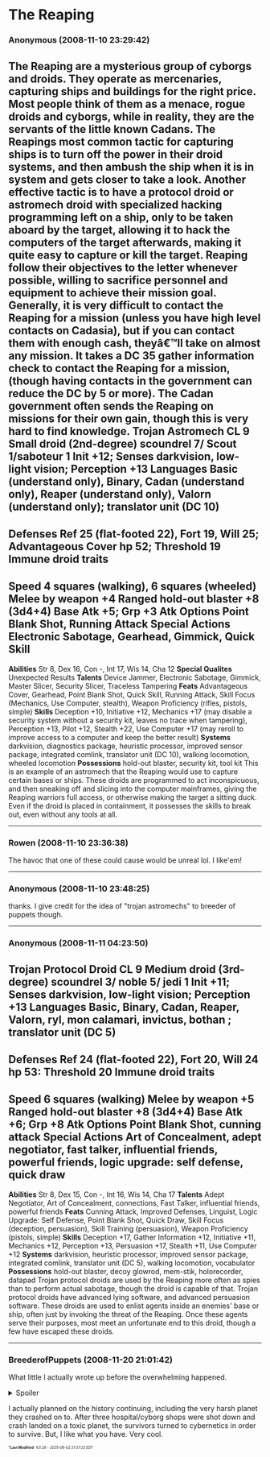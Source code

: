 # The Reaping

### **Anonymous** (2008-11-10 23:29:42)

The Reaping are a mysterious group of cyborgs and droids. They operate as mercenaries, capturing ships and buildings for the right price. Most people think of them as a menace, rogue droids and cyborgs, while in reality, they are the servants of the little known Cadans. The Reapings most common tactic for capturing ships is to turn off the power in their droid systems, and then ambush the ship when it is in system and gets closer to take a look. Another effective tactic is to have a protocol droid or astromech droid with specialized hacking programming left on a ship, only to be taken aboard by the target, allowing it to hack the computers of the target afterwards, making it quite easy to capture or kill the target.
Reaping follow their objectives to the letter whenever possible, willing to sacrifice personnel and equipment to achieve their mission goal. Generally, it is very difficult to contact the Reaping for a mission (unless you have high level contacts on Cadasia), but if you can contact them with enough cash, theyâ€™ll take on almost any mission. It takes a DC 35 gather information check to contact the Reaping for a mission, (though having contacts in the government can reduce the DC by 5 or more). The Cadan government often sends the Reaping on missions for their own gain, though this is very hard to find knowledge.
**Trojan Astromech CL 9**
Small droid (2nd-degree) scoundrel 7/ Scout 1/saboteur 1
**Init** +12; **Senses** darkvision, low-light vision; Perception +13
**Languages** Basic (understand only), Binary, Cadan (understand only), Reaper (understand only), Valorn (understand only); translator unit (DC 10)
---------------------------------------------------------------------
**Defenses** Ref 25 (flat-footed 22), Fort 19, Will 25; Advantageous Cover
**hp** 52; **Threshold** 19
**Immune** droid traits
---------------------------------------------------------------------
**Speed** 4 squares (walking), 6 squares (wheeled)
**Melee** by weapon +4
**Ranged** hold-out blaster +8 (3d4+4)
**Base Atk** +5; **Grp** +3
**Atk Options**  Point Blank Shot, Running Attack
**Special Actions** Electronic Sabotage, Gearhead, Gimmick, Quick Skill
---------------------------------------------------------------------
**Abilities** Str 8, Dex 16, Con -, Int 17, Wis 14, Cha 12
**Special Qualites** Unexpected Results
**Talents** Device Jammer, Electronic Sabotage, Gimmick, Master Slicer, Security Slicer, Traceless Tampering
**Feats** Advantageous Cover, Gearhead, Point Blank Shot, Quick Skill, Running Attack, Skill Focus (Mechanics, Use Computer, stealth), Weapon Proficiency (rifles, pistols, simple)
**Skills** Deception +10, Initiative +12, Mechanics +17 (may disable a security system without a security kit, leaves no trace when tampering), Perception +13, Pilot +12, Stealth +22, Use Computer +17 (may reroll to improve access to a computer and keep the better result)
**Systems** darkvision, diagnostics package, heuristic processor, improved sensor package, integrated comlink, translator unit (DC 10), walking locomotion, wheeled locomotion
**Possessions** hold-out blaster, security kit, tool kit
This is an example of an astromech that the Reaping would use to capture certain bases or ships. These droids are programmed to act inconspicuous, and then sneaking off and slicing into the computer mainframes, giving the Reaping warriors full access, or otherwise making the target a sitting duck. Even if the droid is placed in containment, it possesses the skills to break out, even without any tools at all.

---

### **Rowen** (2008-11-10 23:36:38)

The havoc that one of these could cause would be unreal lol. I like'em!

---

### **Anonymous** (2008-11-10 23:48:25)

thanks.
I give credit for the idea of "trojan astromechs" to breeder of puppets though.

---

### **Anonymous** (2008-11-11 04:23:50)

**Trojan Protocol Droid CL 9**
Medium droid (3rd-degree) scoundrel 3/ noble 5/ jedi 1
**Init** +11; **Senses** darkvision, low-light vision; Perception +13
**Languages** Basic, Binary, Cadan, Reaper, Valorn, ryl, mon calamari, invictus, bothan ; translator unit (DC 5)
---------------------------------------------------------------------
**Defenses** Ref 24 (flat-footed 22), Fort 20, Will 24
**hp** 53: **Threshold** 20
**Immune** droid traits
---------------------------------------------------------------------
**Speed** 6 squares (walking)
**Melee** by weapon +5
**Ranged** hold-out blaster +8 (3d4+4)
**Base Atk** +6; **Grp** +8
**Atk Options** Point Blank Shot, cunning attack
**Special Actions** Art of Concealment, adept negotiator, fast talker, influential friends, powerful friends, logic upgrade: self defense, quick draw
---------------------------------------------------------------------
**Abilities** Str 8, Dex 15, Con -, Int 16, Wis 14, Cha 17
**Talents** Adept Negotiator, Art of Concealment, connections, Fast Talker, influential friends, powerful friends
**Feats** Cunning Attack, Improved Defenses, Linguist, Logic Upgrade: Self Defense, Point Blank Shot, Quick Draw, Skill Focus (deception, persuasion), Skill Training (persuasion), Weapon Proficiency (pistols, simple)
**Skills** Deception +17, Gather Information +12, Initiative +11, Mechanics +12, Perception +13, Persuasion +17, Stealth +11, Use Computer +12
**Systems** darkvision, heuristic processor, improved sensor package, integrated comlink, translator unit (DC 5), walking locomotion, vocabulator
**Possessions** hold-out blaster, decoy glowrod, mem-stik, holorecorder, datapad
Trojan protocol droids are used by the Reaping more often as spies than to perform actual sabotage, though the droid is capable of that. Trojan protocol droids have advanced lying software, and advanced persuasion software. These droids are used to enlist agents inside an enemies' base or ship, often just by invoking the threat of the Reaping. Once these agents serve their purposes, most meet an unfortunate end to this droid, though a few have escaped these droids.

---

### **BreederofPuppets** (2008-11-20 21:01:42)

What little I actually wrote up before the overwhelming happened.
<details><summary>Spoiler</summary>

The Reaping
*"Don't try to define me. Definitions are cages, and you can't hold the Reaping."*
â€• Corporal Debra Kane 02, soldier of the Reaping
"Heartless Cyborgs."
"Droid-men murders and thieves of the worst order."
"Lethal. The best money can buy."
All of these phrases and more have described the soldiers of the Reaping. All are accurate, to one degree or another. Every last member of the Reaping is skilled combatant implanted with cybernetics, or a droid outfitted with combat chips and battle gear. Every last one is a warrior to one degree or another. They charge heavily for their services, and are not adverse to looting anything they best in combat. They are expensive, but are worth every credit.
They are the Reaping.
**History**
*"My Lord, I would advise a halt in your violent pursuit of Hath's killers. The Reaping has claimed them as their part of their fifth. Need I remind you that interfering with the Reaping's share is how your other sons died?"*
â€•Blen Stiller, Chief Advisor to Warlord Get de Holland, vainly attempting to correct his master's gross error
**Early history**
During the Hyperspace Wars, though many soldiers were killed, as many as a hundred times that number were injured, crippled, or maimed. Many of the injured could no longer function as self-sustaining members of their societies much less continue to their service to their military. Every culture seeks the best method on dealing with these crippled warriors. Many sought not to retire the maimed soldier, but to somehow tap into the huge resource of experience. Many methods, ranging from using expensive surgeries to employment as instructors, and to expensive surgeries and cybernetic replacements.
In desperate times, many terrible things were tried.
Those that turned to cybernetics to keep their soldiers in the field soon ran into problems. Transporting soldiers back to the their home world for the surgery and implantation was a costly venture in both time and money, without any certainty the patient arrive without interference from invading fleets appearing at will into hyperspace.
**The Old Sith Wars**

</details>

I actually planned on the history continuing, including the very harsh planet they crashed on to. After three hospital/cyborg shops were shot down and crash landed on a toxic planet, the survivors turned to cybernetics in order to survive.
But, I like what you have. Very cool.



<span style="font-size: 0.5em;">***Last Modified**: 4.0.28 - *2025-06-02 21:37:23 EDT*</span>